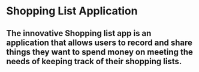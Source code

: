 # Shopping List Application #
## The innovative Shopping list app is an application that allows users  to record and share things they want to spend money on meeting the needs of keeping track of their shopping lists. ##